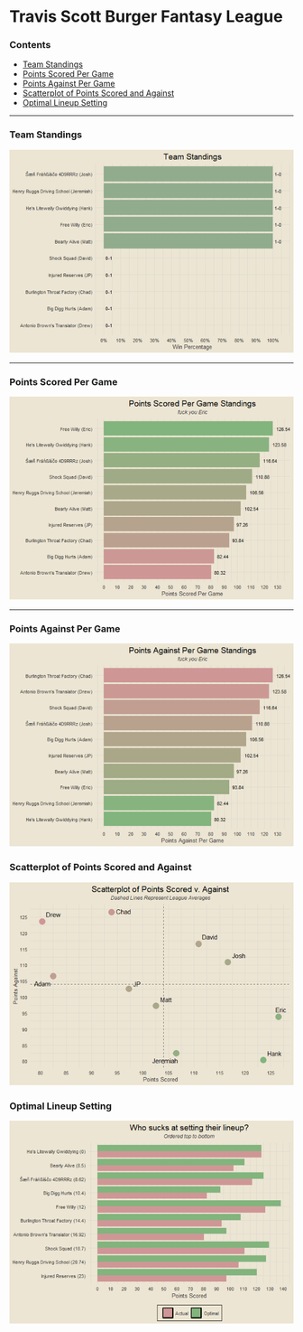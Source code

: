 Travis Scott Burger Fantasy League
================

### Contents

- [Team Standings](#team-standings)
- [Points Scored Per Game](#points-scored-per-game)
- [Points Against Per Game](#points-against-per-game)
- [Scatterplot of Points Scored and
  Against](#scatterplot-of-points-scored-and-against)
- [Optimal Lineup Setting](#optimal-lineup-setting)

------------------------------------------------------------------------

### Team Standings

![](README_files/figure-gfm/unnamed-chunk-2-1.png)<!-- -->

------------------------------------------------------------------------

### Points Scored Per Game

![](README_files/figure-gfm/unnamed-chunk-3-1.png)<!-- -->

------------------------------------------------------------------------

### Points Against Per Game

![](README_files/figure-gfm/unnamed-chunk-4-1.png)<!-- -->

### Scatterplot of Points Scored and Against

![](README_files/figure-gfm/unnamed-chunk-5-1.png)<!-- -->

<!-- NEXT: MOST POINTS SCORED IN A LOSS / FEWEST POINTS SCORED IN A WIN -->

### Optimal Lineup Setting

![](README_files/figure-gfm/unnamed-chunk-6-1.png)<!-- -->
